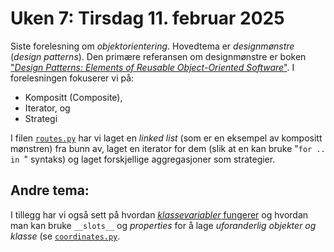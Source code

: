 
# Uken 7: Tirsdag 11. februar 2025

Siste forelesning om _objektorientering_.
Hovedtema er _designmønstre_ (_design patterns_).
Den primære referansen om designmønstre er boken ["_Design Patterns: Elements of Reusable Object-Oriented Software_"](https://en.wikipedia.org/wiki/Design_Patterns).
I forelesningen fokuserer vi på:

- Kompositt (Composite),
- Iterator, og
- Strategi

I filen [`routes.py`](./routes.py) har vi laget en _linked list_ (som er en eksempel av kompositt mønstren) fra bunn av, laget en iterator for dem (slik at en kan bruke "`for .. in `" syntaks) og laget forskjellige aggregasjoner som strategier. 

## Andre tema:

I tillegg har vi også sett på hvordan [_klassevariabler_ fungerer](./klassevariabel.py) og hvordan man kan bruke `__slots__` og _properties_ for å lage _uforanderlig objekter og klasse_ (se [`coordinates.py`](./coordinates.py).

